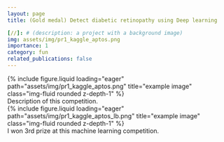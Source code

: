```yaml
---
layout: page
title: (Gold medal) Detect diabetic retinopathy using Deep learning

[//]: # (description: a project with a background image)
img: assets/img/pr1_kaggle_aptos.png
importance: 1
category: fun
related_publications: false
---
```




<div class="row">
    <div class="col-sm mt-3 mt-md-0">
        {% include figure.liquid loading="eager" path="assets/img/pr1_kaggle_aptos.png" title="example image" class="img-fluid rounded z-depth-1" %}
    </div>
</div>
<div class="caption">
    Description of this competition.
</div>

<div class="row">
    <div class="col-sm mt-3 mt-md-0">
        {% include figure.liquid loading="eager" path="assets/img/pr1_kaggle_aptos_lb.png" title="example image" class="img-fluid rounded z-depth-1" %}
    </div>
</div>
<div class="caption">
    I won 3rd prize at this machine learning competition.
</div>